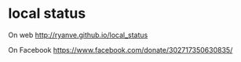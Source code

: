 # local status

On web http://ryanve.github.io/local_status

On Facebook https://www.facebook.com/donate/302717350630835/
